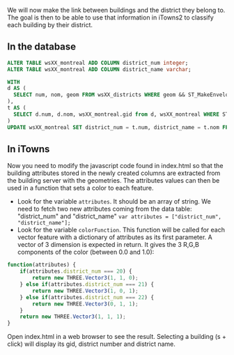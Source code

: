 We will now make the link between buildings and the district they belong to.
The goal is then to be able to use that information in iTowns2 to classify each building by their district.

In the database
---------------

```sql
ALTER TABLE wsXX_montreal ADD COLUMN district_num integer;
ALTER TABLE wsXX_montreal ADD COLUMN district_name varchar;

WITH
d AS (
  SELECT num, nom, geom FROM wsXX_districts WHERE geom && ST_MakeEnvelope(298250, 5039250, 302750, 5043750)
),
t AS (
  SELECT d.num, d.nom, wsXX_montreal.gid from d, wsXX_montreal WHERE ST_Force3D(d.geom) && ST_CENTROID(Box2D(wsXX_montreal.geom))
)
UPDATE wsXX_montreal SET district_num = t.num, district_name = t.nom FROM t WHERE wsXX_montreal.gid = t.gid;
```

In iTowns
---------

Now you need to modify the javascript code found in index.html so that the building attributes stored in the newly created columns are extracted from the building server with the geometries. The attributes values can then be used in a function that sets a color to each feature.

* Look for the variable `attributes`. It should be an array of string. We need to fetch two new attributes coming from the data table: "district_num" and "district_name" `var attributes = ["district_num", "district_name"];`
* Look for the variable `colorFunction`. This function will be called for each vector feature with a dictionary of attributes as its first parameter. A vector of 3 dimension is expected in return. It gives the 3 R,G,B components of the color (between 0.0 and 1.0):

```Javascript
function(attributes) {
    if(attributes.district_num === 20) {
        return new THREE.Vector3(1, 1, 0);
    } else if(attributes.district_num === 21) {
        return new THREE.Vector3(1, 0, 1);
    } else if(attributes.district_num === 22) {
        return new THREE.Vector3(0, 1, 1);
    }
    return new THREE.Vector3(1, 1, 1);
}
```

Open index.html in a web browser to see the result. Selecting a building (s + click) will display its gid, district number and district name.
